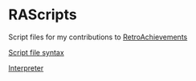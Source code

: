 # RAScripts
Script files for my contributions to [RetroAchievements](http://www.retroachievements.org)

[Script file syntax](https://github.com/Jamiras/RATools/wiki/Script-File-Syntax)

[Interpreter](https://github.com/Jamiras/RATools/releases)
